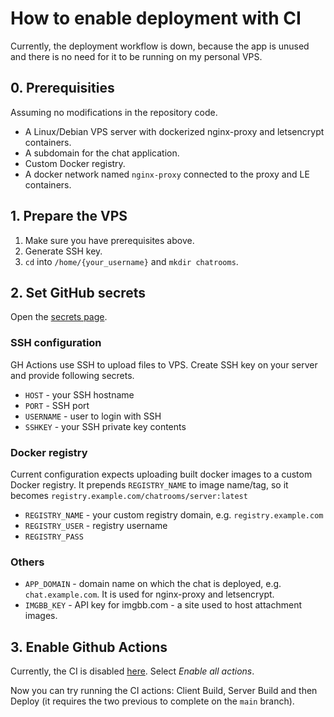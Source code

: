 # How to enable deployment with CI

Currently, the deployment workflow is down, because the app is unused and there is no need for it to be running on my personal VPS.

## 0. Prerequisities

Assuming no modifications in the repository code.

- A Linux/Debian VPS server with dockerized nginx-proxy and letsencrypt containers.
- A subdomain for the chat application.
- Custom Docker registry.
- A docker network named `nginx-proxy` connected to the proxy and LE containers.

## 1. Prepare the VPS

1. Make sure you have prerequisites above.
2. Generate SSH key.
3. `cd` into `/home/{your_username}` and `mkdir chatrooms`.

## 2. Set GitHub secrets

Open the [secrets page](https://github.com/barthap/ChatRooms/settings/secrets/actions).

### SSH configuration

GH Actions use SSH to upload files to VPS. Create SSH key on your server and provide following secrets.

- `HOST` - your SSH hostname
- `PORT` - SSH port
- `USERNAME` - user to login with SSH
- `SSHKEY` - your SSH private key contents

### Docker registry

Current configuration expects uploading built docker images to a custom Docker registry. It prepends `REGISTRY_NAME` to image name/tag, so it becomes `registry.example.com/chatrooms/server:latest`

- `REGISTRY_NAME` - your custom registry domain, e.g. `registry.example.com`
- `REGISTRY_USER` - registry username
- `REGISTRY_PASS`

### Others

- `APP_DOMAIN` - domain name on which the chat is deployed, e.g. `chat.example.com`. It is used for nginx-proxy and letsencrypt.
- `IMGBB_KEY` - API key for imgbb.com - a site used to host attachment images.

## 3. Enable Github Actions

Currently, the CI is disabled [here](https://github.com/barthap/ChatRooms/settings/actions). Select _Enable all actions_.

Now you can try running the CI actions: Client Build, Server Build and then Deploy (it requires the two previous to complete on the `main` branch).
